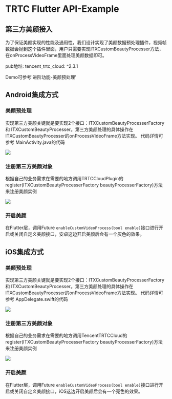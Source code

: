 # TRTC Flutter API-Example 
## 第三方美颜接入
为了保证美颜实现的性能及通用性，我们设计实现了美颜数据预处理插件，视频帧数据会抛到这个插件里面，用户只需要实现ITXCustomBeautyProcesser方法，在onProcessVideoFrame里面处理美颜数据即可。

pub地址: tencent_trtc_cloud: ^2.3.1

Demo可参考'进阶功能-美颜预处理'

## Android集成方式
### 美颜预处理
实现第三方美颜关键就是要实现2个接口：ITXCustomBeautyProcesserFactory 和 ITXCustomBeautyProcesser。第三方美颜处理的具体操作在ITXCustomBeautyProcesser的onProcessVideoFrame方法实现。
代码详情可参考 MainActivity.java的代码

![](https://dscache.tencent-cloud.cn/upload/uploader/beauty-android1-min2-d490132a69a899a3edfea720db23a6d4b266a41b.png)

### 注册第三方美颜对象
根据自己的业务需求在需要的地方调用TRTCCloudPlugin的register(ITXCustomBeautyProcesserFactory beautyProcesserFactory)方法来注册美颜实例

![](https://dscache.tencent-cloud.cn/upload/uploader/beauty-android2-d3ccab47c778640d66e8794705b00c90403d0f52.png)

### 开启美颜
在Flutter层，调用Future `enableCustomVideoProcess(bool enable)`接口进行开启或关闭自定义美颜接口，安卓这边开启美颜后会有一个灰色的效果。

## iOS集成方式
### 美颜预处理
实现第三方美颜关键就是要实现2个接口：ITXCustomBeautyProcesserFactory 和 ITXCustomBeautyProcesser。第三方美颜处理的具体操作在ITXCustomBeautyProcesser的onProcessVideoFrame方法实现。
代码详情可参考 AppDelegate.swift的代码

![](https://dscache.tencent-cloud.cn/upload/uploader/beauty-ios1-c4e4afe6ab70fb2ddd86d3ca0f027752f5b50a3d.png)

### 注册第三方美颜对象
根据自己的业务需求在需要的地方调用TencentTRTCCloud的register(ITXCustomBeautyProcesserFactory beautyProcesserFactory)方法来注册美颜实例

![](https://dscache.tencent-cloud.cn/upload/uploader/beauty-ios2-61f93a02e5e247788ca7ae947e35c2401da9f633.png)

### 开启美颜
在Flutter层，调用Future `enableCustomVideoProcess(bool enable)`接口进行开启或关闭自定义美颜接口，iOS这边开启美颜后会有一个亮色的效果。

